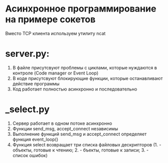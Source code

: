# Асинхронное программирование на примере сокетов
 Вместо TCP клиента используем утилиту ncat
# server.py:
1. В файле присутсвуют проблемы с циклами, которые нуждаются в контроле (Code manager or Event Loop)
2. В коде присутсвуют блокирующие функции, которые останавливают действие программы
3. Код работает полностью асинхронно и последовательно
# _select.py
1. Сервер работает в одном потоке асинхронно
2. Функции send_msg, accept_connect независимы
3. Выполнение функций send_msg и accept_connect определяет функция event_loop()
4. Функция select возвращает три списка файловых дескрипторов (1. - объекты, готовые к чтению; 2. - бъекты, готовые к записи; 3. - список ошибок)
